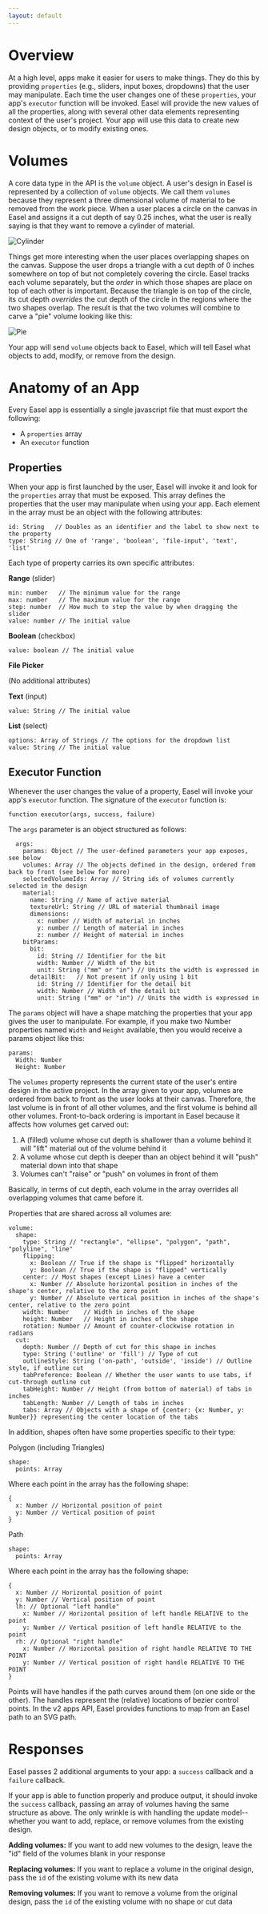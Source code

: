 ```yaml
---
layout: default
---
```


# <a name="overview"></a> Overview

At a high level, apps make it easier for users to make things. They do this by providing `properties` (e.g., sliders, input boxes, dropdowns) that the user may manipulate. Each time the user changes one of these `properties`, your app's `executor` function will be invoked. Easel will provide the new values of all the properties, along with several other data elements representing context of the user's project. Your app will use this data to create new design objects, or to modify existing ones.


# <a name="volumes"></a> Volumes

A core data type in the API is the `volume` object. A user's design in Easel is represented by a collection of `volume` objects. We call them `volumes` because they represent a three dimensional volume of material to be removed from the work piece. When a user places a circle on the canvas in Easel and assigns it a cut depth of say 0.25 inches, what the user is really saying is that they want to remove a cylinder of material.

![Cylinder](/img/cylinder.png)

Things get more interesting when the user places overlapping shapes on the canvas. Suppose the user drops a triangle with a cut depth of 0 inches somewhere on top of but not completely covering the circle. Easel tracks each volume separately, but the _order_ in which those shapes are place on top of each other is important. Because the triangle is on top of the circle, its cut depth _overrides_ the cut depth of the circle in the regions where the two shapes overlap. The result is that the two volumes will combine to carve a "pie" volume looking like this:

![Pie](/img/pie.png)

Your app will send `volume` objects back to Easel, which will tell Easel what objects to add, modify, or remove from the design.

# <a name="anatomy"></a> Anatomy of an App

Every Easel app is essentially a single javascript file that must export the following:

- A `properties` array
- An `executor` function

## <a name="properties"></a> Properties

When your app is first launched by the user, Easel will invoke it and look for the `properties` array that must be exposed. This array defines the properties that the user may manipulate when using your app. Each element in the array must be an object with the following attributes:

```
id: String   // Doubles as an identifier and the label to show next to the property
type: String // One of 'range', 'boolean', 'file-input', 'text', 'list'
```

Each type of property carries its own specific attributes:

**Range** (slider)

```
min: number   // The minimum value for the range
max: number   // The maximum value for the range
step: number  // How much to step the value by when dragging the slider
value: number // The initial value
```

**Boolean** (checkbox)

```
value: boolean // The initial value
```

**File Picker**

(No additional attributes)

**Text** (input)

```
value: String // The initial value
```

**List** (select)

```
options: Array of Strings // The options for the dropdown list
value: String // The initial value
```


## <a name="executor-function"></a> Executor Function

Whenever the user changes the value of a property, Easel will invoke your app's `executor` function.  The signature of the `executor` function is:

`function executor(args, success, failure)`

The `args` parameter is an object structured as follows:


```
  args:
    params: Object // The user-defined parameters your app exposes, see below
    volumes: Array // The objects defined in the design, ordered from back to front (see below for more)
    selectedVolumeIds: Array // String ids of volumes currently selected in the design
    material:
      name: String // Name of active material
      textureUrl: String // URL of material thumbnail image
      dimensions:
        x: number // Width of material in inches
        y: number // Length of material in inches
        z: number // Height of material in inches
    bitParams:
      bit:
        id: String // Identifier for the bit
        width: Number // Width of the bit
        unit: String ("mm" or "in") // Units the width is expressed in
      detailBit:   // Not present if only using 1 bit
        id: String // Identifier for the detail bit
        width: Number // Width of the detail bit
        unit: String ("mm" or "in") // Units the width is expressed in
```


The `params` object will have a shape matching the properties that your app gives the user to manipulate. For example, if you make two Number properties named `Width` and `Height` available, then you would receive a params object like this:

```
params:
  Width: Number
  Height: Number
```

The `volumes` property represents the current state of the user's entire design in the active project. In the array given to your app, volumes are ordered from back to front as the user looks at their canvas. Therefore, the last volume is in front of all other volumes, and the first volume is behind all other volumes. Front-to-back ordering is important in Easel because it affects how volumes get carved out:

1.  A (filled) volume whose cut depth is shallower than a volume behind it will "lift" material out of the volume behind it
2.  A volume whose cut depth is deeper than an object behind it will "push" material down into that shape
3.  Volumes can't "raise" or "push" on volumes in front of them

Basically, in terms of cut depth, each volume in the array overrides all overlapping volumes that came before it.

Properties that are shared across all volumes are:

    volume:
      shape:
        type: String // "rectangle", "ellipse", "polygon", "path", "polyline", "line"
        flipping:
          x: Boolean // True if the shape is "flipped" horizontally
          y: Boolean // True if the shape is "flipped" vertically
        center: // Most shapes (except Lines) have a center
          x: Number // Absolute horizontal position in inches of the shape's center, relative to the zero point
          y: Number // Absolute vertical position in inches of the shape's center, relative to the zero point
        width: Number    // Width in inches of the shape
        height: Number   // Height in inches of the shape
        rotation: Number // Amount of counter-clockwise rotation in radians
      cut:
        depth: Number // Depth of cut for this shape in inches
        type: String ('outline' or 'fill') // Type of cut
        outlineStyle: String ('on-path', 'outside', 'inside') // Outline style, if outline cut
        tabPreference: Boolean // Whether the user wants to use tabs, if cut-through outline cut
        tabHeight: Number // Height (from bottom of material) of tabs in inches
        tabLength: Number // Length of tabs in inches
        tabs: Array // Objects with a shape of {center: {x: Number, y: Number}} representing the center location of the tabs

In addition, shapes often have some properties specific to their type:

Polygon (including Triangles)

    shape:
      points: Array

Where each point in the array has the following shape:

    {
      x: Number // Horizontal position of point
      y: Number // Vertical position of point
    }

Path

    shape:
      points: Array

Where each point in the array has the following shape:

    {
      x: Number // Horizontal position of point
      y: Number // Vertical position of point
      lh: // Optional "left handle"
        x: Number // Horizontal position of left handle RELATIVE to the point
        y: Number // Vertical position of left handle RELATIVE to the point
      rh: // Optional "right handle"
        x: Number // Horizontal position of right handle RELATIVE TO THE POINT
        y: Number // Vertical position of right handle RELATIVE TO THE POINT
    }

Points will have handles if the path curves around them (on one side or the other). The handles represent the (relative) locations of bezier control points. In the v2 apps API, Easel provides functions to map from an Easel path to an SVG path.

# <a name="responses"></a> Responses

Easel passes 2 additional arguments to your app: a `success` callback and a `failure` callback.

If your app is able to function properly and produce output, it should invoke the `success` callback, passing an array of volumes having the same structure as above. The only wrinkle is with handling the update model--whether you want to add, replace, or remove volumes from the existing design.

**Adding volumes:** If you want to add new volumes to the design, leave the "id" field of the volumes blank in your response

**Replacing volumes:** If you want to replace a volume in the original design, pass the `id` of the existing volume with its new data

**Removing volumes:** If you want to remove a volume from the original design, pass the `id` of the existing volume with no shape or cut data

